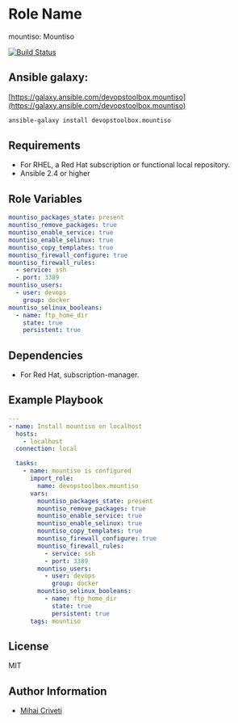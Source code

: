 Role Name
=========

mountiso: Mountiso

[![Build Status](https://travis-ci.org/cmihai-ansible/mountiso.svg?branch=master)](https://travis-ci.org/cmihai-ansible/mountiso)

Ansible galaxy:
---------------

[https://galaxy.ansible.com/devopstoolbox.mountiso](https://galaxy.ansible.com/devopstoolbox.mountiso)

```bash
ansible-galaxy install devopstoolbox.mountiso
```

Requirements
------------

- For RHEL, a Red Hat subscription or functional local repository.
- Ansible 2.4 or higher

Role Variables
--------------

```yaml
mountiso_packages_state: present
mountiso_remove_packages: true
mountiso_enable_service: true
mountiso_enable_selinux: true
mountiso_copy_templates: true
mountiso_firewall_configure: true
mountiso_firewall_rules:
  - service: ssh
  - port: 3389
mountiso_users:
  - user: devops
    group: docker
mountiso_selinux_booleans:
  - name: ftp_home_dir
    state: true
    persistent: true
```

Dependencies
------------

- For Red Hat, subscription-manager.

Example Playbook
----------------

```yaml
---
- name: Install mountiso on localhost
  hosts:
    - localhost
  connection: local

  tasks:
    - name: mountiso is configured
      import_role:
        name: devopstoolbox.mountiso
      vars:
        mountiso_packages_state: present
        mountiso_remove_packages: true
        mountiso_enable_service: true
        mountiso_enable_selinux: true
        mountiso_copy_templates: true
        mountiso_firewall_configure: true
        mountiso_firewall_rules:
          - service: ssh
          - port: 3389
        mountiso_users:
          - user: devops
            group: docker
        mountiso_selinux_booleans:
          - name: ftp_home_dir
            state: true
            persistent: true
      tags: mountiso
```

License
-------

MIT

Author Information
------------------

- [Mihai Criveti](https://www.linkedin.com/in/crivetimihai)
